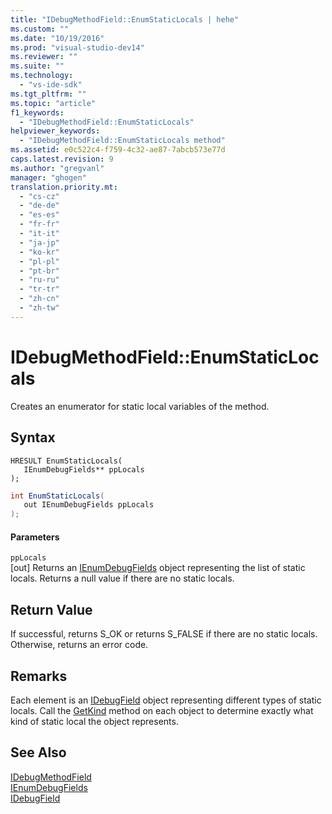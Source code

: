 ```yaml
---
title: "IDebugMethodField::EnumStaticLocals | hehe"
ms.custom: ""
ms.date: "10/19/2016"
ms.prod: "visual-studio-dev14"
ms.reviewer: ""
ms.suite: ""
ms.technology: 
  - "vs-ide-sdk"
ms.tgt_pltfrm: ""
ms.topic: "article"
f1_keywords: 
  - "IDebugMethodField::EnumStaticLocals"
helpviewer_keywords: 
  - "IDebugMethodField::EnumStaticLocals method"
ms.assetid: e0c522c4-f759-4c32-ae87-7abcb573e77d
caps.latest.revision: 9
ms.author: "gregvanl"
manager: "ghogen"
translation.priority.mt: 
  - "cs-cz"
  - "de-de"
  - "es-es"
  - "fr-fr"
  - "it-it"
  - "ja-jp"
  - "ko-kr"
  - "pl-pl"
  - "pt-br"
  - "ru-ru"
  - "tr-tr"
  - "zh-cn"
  - "zh-tw"
---
```

# IDebugMethodField::EnumStaticLocals
Creates an enumerator for static local variables of the method.  
  
## Syntax  
  
```cpp#  
HRESULT EnumStaticLocals(   
   IEnumDebugFields** ppLocals  
);  
```  
  
```c#  
int EnumStaticLocals(  
   out IEnumDebugFields ppLocals  
);  
```  
  
#### Parameters  
 `ppLocals`  
 [out] Returns an [IEnumDebugFields](../extensibility-debugger-reference/ienumdebugfields.md) object representing the list of static locals. Returns a null value if there are no static locals.  
  
## Return Value  
 If successful, returns S_OK or returns S_FALSE if there are no static locals. Otherwise, returns an error code.  
  
## Remarks  
 Each element is an [IDebugField](../extensibility-debugger-reference/idebugfield.md) object representing different types of static locals. Call the [GetKind](../extensibility-debugger-reference/idebugfield--getkind.md) method on each object to determine exactly what kind of static local the object represents.  
  
## See Also  
 [IDebugMethodField](../extensibility-debugger-reference/idebugmethodfield.md)   
 [IEnumDebugFields](../extensibility-debugger-reference/ienumdebugfields.md)   
 [IDebugField](../extensibility-debugger-reference/idebugfield.md)